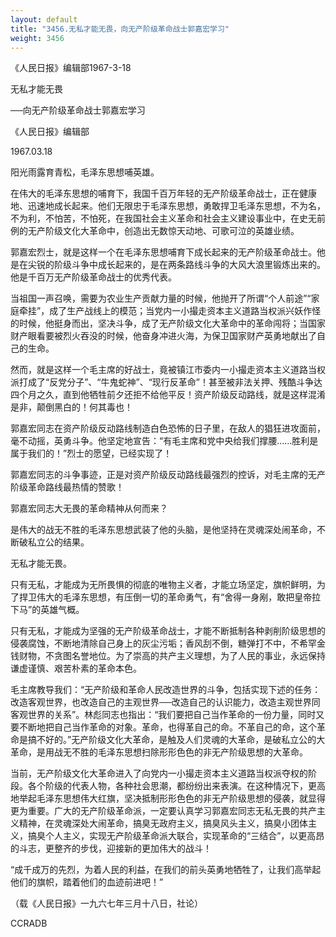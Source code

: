 ```yaml
---
layout: default
title: "3456.无私才能无畏，向无产阶级革命战士郭嘉宏学习"
weight: 3456
---
```


《人民日报》编辑部1967-3-18

无私才能无畏

──向无产阶级革命战士郭嘉宏学习

《人民日报》编辑部

1967.03.18

阳光雨露育青松，毛泽东思想哺英雄。

在伟大的毛泽东思想的哺育下，我国千百万年轻的无产阶级革命战士，正在健康地、迅速地成长起来。他们无限忠于毛泽东思想，勇敢捍卫毛泽东思想，不为名，不为利，不怕苦，不怕死，在我国社会主义革命和社会主义建设事业中，在史无前例的无产阶级文化大革命中，创造出无数惊天动地、可歌可泣的英雄业绩。

郭嘉宏烈士，就是这样一个在毛泽东思想哺育下成长起来的无产阶级革命战士。他是在尖锐的阶级斗争中成长起来的，是在两条路线斗争的大风大浪里锻炼出来的。他是千百万无产阶级革命战士的优秀代表。

当祖国一声召唤，需要为农业生产贡献力量的时候，他抛开了所谓“个人前途”“家庭牵挂”，成了生产战线上的模范；当党内一小撮走资本主义道路当权派兴妖作怪的时候，他挺身而出，坚决斗争，成了无产阶级文化大革命中的革命闯将；当国家财产眼看要被烈火吞没的时候，他奋身冲进火海，为保卫国家财产英勇地献出了自己的生命。

然而，就是这样一个毛主席的好战士，竟被镇江市委内一小撮走资本主义道路当权派打成了“反党分子”、“牛鬼蛇神”、“现行反革命”！甚至被非法关押、残酷斗争达四个月之久，直到他牺牲前夕还拒不给他平反！资产阶级反动路线，就是这样混淆是非，颠倒黑白的！何其毒也！

郭嘉宏同志在资产阶级反动路线制造白色恐怖的日子里，在敌人的猖狂进攻面前，毫不动摇，英勇斗争。他坚定地宣告：“有毛主席和党中央给我们撑腰……胜利是属于我们的！”烈士的愿望，已经实现了！

郭嘉宏同志的斗争事迹，正是对资产阶级反动路线最强烈的控诉，对毛主席的无产阶级革命路线最热情的赞歌！

郭嘉宏同志大无畏的革命精神从何而来？

是伟大的战无不胜的毛泽东思想武装了他的头脑，是他坚持在灵魂深处闹革命，不断破私立公的结果。

无私才能无畏。

只有无私，才能成为无所畏惧的彻底的唯物主义者，才能立场坚定，旗帜鲜明，为了捍卫伟大的毛泽东思想，有压倒一切的革命勇气，有“舍得一身剐，敢把皇帝拉下马”的英雄气概。

只有无私，才能成为坚强的无产阶级革命战士，才能不断抵制各种剥削阶级思想的侵袭腐蚀，不断地清除自己身上的灰尘污垢；香风刮不倒，糖弹打不中，不希罕金钱财物，不贪图名誉地位。为了崇高的共产主义理想，为了人民的事业，永远保持谦虚谨慎、艰苦朴素的革命本色。

毛主席教导我们：“无产阶级和革命人民改造世界的斗争，包括实现下述的任务：改造客观世界，也改造自己的主观世界──改造自己的认识能力，改造主观世界同客观世界的关系”。林彪同志也指出：“我们要把自己当作革命的一份力量，同时又要不断地把自己当作革命的对象。革命，也得革自己的命。不革自己的命，这个革命是搞不好的。”无产阶级文化大革命，是触及人们灵魂的大革命，是破私立公的大革命，是用战无不胜的毛泽东思想扫除形形色色的非无产阶级思想的大革命。

当前，无产阶级文化大革命进入了向党内一小撮走资本主义道路当权派夺权的阶段。各个阶级的代表人物，各种社会思潮，都纷纷出来表演。在这种情况下，更高地举起毛泽东思想伟大红旗，坚决抵制形形色色的非无产阶级思想的侵袭，就显得更为重要。广大的无产阶级革命派，一定要认真学习郭嘉宏同志无私无畏的共产主义精神，在灵魂深处大闹革命，搞臭无政府主义，搞臭风头主义，搞臭小团体主义，搞臭个人主义，实现无产阶级革命派大联合，实现革命的“三结合”，以更高昂的斗志，更整齐的步伐，迎接新的更加伟大的战斗！

“成千成万的先烈，为着人民的利益，在我们的前头英勇地牺牲了，让我们高举起他们的旗帜，踏着他们的血迹前进吧！”

（载《人民日报》一九六七年三月十八日，社论）

CCRADB

